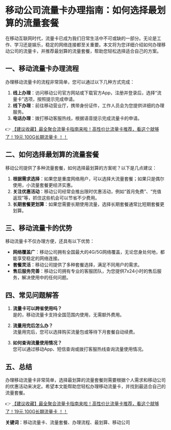 # 移动公司流量卡办理指南：如何选择最划算的流量套餐

在移动互联网时代，流量卡已成为我们日常生活中不可或缺的一部分。无论是工作、学习还是娱乐，稳定的网络连接都至关重要。本文将为您详细介绍如何办理移动公司的流量卡，并推荐最划算的流量套餐，帮助您轻松选择适合自己的方案。

## 一、移动流量卡办理流程

办理移动流量卡的流程非常简单，您可以通过以下几种方式完成：

1. **线上办理**：访问移动公司官方网站或下载官方App，注册并登录后，选择“流量卡”选项，按照提示完成申请。
2. **线下办理**：前往移动营业厅，携带身份证件，工作人员会为您提供详细的办理服务。
3. **电话办理**：拨打移动客服热线，根据语音提示完成流量卡的申请。

👉 [【建议收藏】最全聚合流量卡指南来啦！高性价比流量卡推荐，看这个就够了！19元 100G长期流量卡 ！！](https://bit.ly/Liuliangka)

## 二、如何选择最划算的流量套餐

移动公司提供了多种流量套餐，如何选择最划算的方案呢？以下是几点建议：

1. **根据需求选择**：如果您是重度网络用户，可以选择大流量套餐；如果只是偶尔使用，小流量套餐更经济实惠。
2. **关注优惠活动**：移动公司经常会推出限时优惠活动，例如“首月免费”、“充值返现”等，抓住这些机会可以节省不少费用。
3. **长期套餐更划算**：如果您需要长期使用流量，选择长期套餐通常比短期套餐更划算。

## 三、移动流量卡的优势

移动流量卡不仅办理方便，还具有以下优势：

- **网络覆盖广**：移动公司拥有全国最大的4G/5G网络覆盖，无论您身处何地，都能享受稳定的网络连接。
- **套餐灵活**：移动公司提供了多种套餐选择，满足不同用户的需求。
- **售后服务完善**：移动公司拥有专业的客服团队，为您提供7x24小时的售后服务，解决使用中的任何问题。

## 四、常见问题解答

1. **流量卡可以跨省使用吗？**  
   是的，移动流量卡支持全国范围内使用，无需额外费用。

2. **流量用完后怎么办？**  
   流量用完后，您可以选择购买流量包或等待下月套餐自动续费。

3. **如何查询流量使用情况？**  
   您可以通过移动App、短信查询或拨打客服热线查询流量使用情况。

## 五、总结

办理移动流量卡非常简单，选择最划算的流量套餐则需要根据个人需求和移动公司的优惠活动来决定。希望本文能帮助您轻松办理移动流量卡，并找到最适合自己的流量套餐。

👉 [【建议收藏】最全聚合流量卡指南来啦！高性价比流量卡推荐，看这个就够了！19元 100G长期流量卡 ！！](https://bit.ly/Liuliangka)

**关键词**：移动流量卡、流量套餐、办理流程、最划算、移动公司